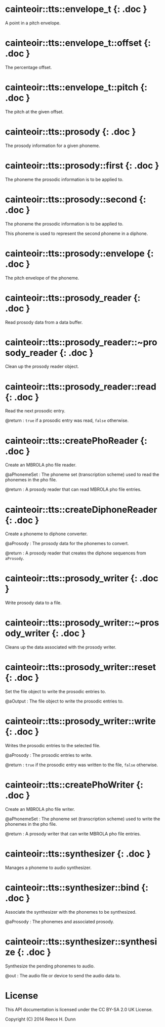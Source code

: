 # cainteoir::tts::envelope_t {: .doc }

A point in a pitch envelope.

# cainteoir::tts::envelope_t::offset {: .doc }

The percentage offset.

# cainteoir::tts::envelope_t::pitch {: .doc }

The pitch at the given offset.

# cainteoir::tts::prosody {: .doc }

The prosody information for a given phoneme.

# cainteoir::tts::prosody::first {: .doc }

The phoneme the prosodic information is to be applied to.

# cainteoir::tts::prosody::second {: .doc }

The phoneme the prosodic information is to be applied to.

This phoneme is used to represent the second phoneme in a diphone.

# cainteoir::tts::prosody::envelope {: .doc }

The pitch envelope of the phoneme.

# cainteoir::tts::prosody_reader {: .doc }

Read prosody data from a data buffer.

# cainteoir::tts::prosody_reader::~prosody_reader {: .doc }

Clean up the prosody reader object.

# cainteoir::tts::prosody_reader::read {: .doc }

Read the next prosodic entry.

@return
: `true` if a prosodic entry was read, `false` otherwise.

# cainteoir::tts::createPhoReader {: .doc }

Create an MBROLA pho file reader.

@aPhonemeSet
: The phoneme set (transcription scheme) used to read the phonemes in the pho file.

@return
: A prosody reader that can read MBROLA pho file entries.

# cainteoir::tts::createDiphoneReader {: .doc }

Create a phoneme to diphone converter.

@aProsody
: The prosody data for the phonemes to convert.

@return
: A prosody reader that creates the diphone sequences from `aProsody`.

# cainteoir::tts::prosody_writer {: .doc }

Write prosody data to a file.

# cainteoir::tts::prosody_writer::~prosody_writer {: .doc }

Cleans up the data associated with the prosody writer.

# cainteoir::tts::prosody_writer::reset {: .doc }

Set the file object to write the prosodic entries to.

@aOutput
: The file object to write the prosodic entries to.

# cainteoir::tts::prosody_writer::write {: .doc }

Writes the prosodic entries to the selected file.

@aProsody
: The prosodic entries to write.

@return
: `true` if the prosodic entry was written to the file, `false` otherwise.

# cainteoir::tts::createPhoWriter {: .doc }

Create an MBROLA pho file writer.

@aPhonemeSet
: The phoneme set (transcription scheme) used to write the phonemes in the pho file.

@return
: A prosody writer that can write MBROLA pho file entries.

# cainteoir::tts::synthesizer {: .doc }

Manages a phoneme to audio synthesizer.

# cainteoir::tts::synthesizer::bind {: .doc }

Associate the synthesizer with the phonemes to be synthesized.

@aProsody
: The phonemes and associated prosody.

# cainteoir::tts::synthesizer::synthesize {: .doc }

Synthesize the pending phonemes to audio.

@out
: The audio file or device to send the audio data to.

# License

This API documentation is licensed under the CC BY-SA 2.0 UK License.

Copyright (C) 2014 Reece H. Dunn
